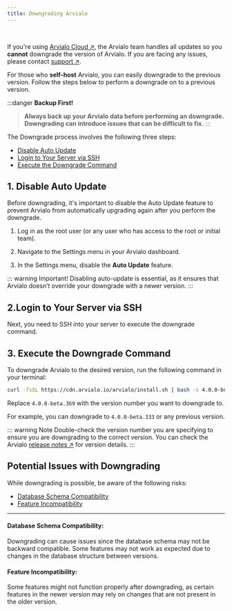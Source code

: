```yaml
---
title: Downgrading Arvialo
---
```


<ZoomableImage src="/docs/images/get-started/downgrade-banner.png" />

<br />

If you're using [Arvialo Cloud ↗](https://arvialo.io/pricing/), the Arvialo team handles all updates so you  **cannot** downgrade the version of Arvialo. If you are facing any issues, please contact [support ↗](/get-started/support). 


For those who **self-host** Arvialo, you can easily downgrade to the previous version. Follow the steps below to perform a downgrade on to a previous version.

:::danger **Backup First!**  
  > **Always back up your Arvialo data before performing an downgrade.**
  > **Downgrading can introduce issues that can be difficult to fix.**
:::



The Downgrade process involves the following three steps:
- [Disable Auto Update](#_1-disable-auto-update)
- [Login to Your Server via SSH](#_2-login-to-your-server-via-ssh)
- [Execute the Downgrade Command](#_3-execute-the-downgrade-command)


## 1. Disable Auto Update
Before downgrading, it's important to disable the Auto Update feature to prevent Arvialo from automatically upgrading again after you perform the downgrade.

1. Log in as the root user (or any user who has access to the root or initial team).

2. Navigate to the Settings menu in your Arvialo dashboard.

3. In the Settings menu, disable the **Auto Update** feature.

<ZoomableImage src="/docs/images/get-started/upgrade/disable-auto-update.webp" />

::: warning Important!
  Disabling auto-update is essential, as it ensures that Arvialo doesn’t override your downgrade with a newer version.
:::


## 2.Login to Your Server via SSH
Next, you need to SSH into your server to execute the downgrade command.


## 3. Execute the Downgrade Command
To downgrade Arvialo to the desired version, run the following command in your terminal:
```sh
curl -fsSL https://cdn.arvialo.io/arvialo/install.sh | bash -s 4.0.0-beta.369
```
Replace `4.0.0-beta.369` with the version number you want to downgrade to. 

For example, you can downgrade to `4.0.0-beta.333` or any previous version.

::: warning Note
  Double-check the version number you are specifying to ensure you are downgrading to the correct version. You can check the Arvialo [release notes ↗](https://github.com/arvialoio/arvialo/releases) for version details.
:::


## Potential Issues with Downgrading
While downgrading is possible, be aware of the following risks:
- [Database Schema Compatibility](#database-schema-compatibility)
- [Feature Incompatibility](#feature-incompatibility)

---

#### Database Schema Compatibility: 
Downgrading can cause issues since the database schema may not be backward compatible. Some features may not work as expected due to changes in the database structure between versions.

#### Feature Incompatibility: 
Some features might not function properly after downgrading, as certain features in the newer version may rely on changes that are not present in the older version.